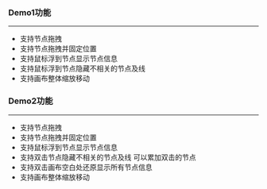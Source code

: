 ### Demo1功能
***
  * 支持节点拖拽
  * 支持节点拖拽并固定位置
  * 支持鼠标浮到节点显示节点信息
  * 支持鼠标浮到节点隐藏不相关的节点及线
  * 支持画布整体缩放移动

### Demo2功能
***
  * 支持节点拖拽
  * 支持节点拖拽并固定位置
  * 支持鼠标浮到节点显示节点信息
  * 支持双击节点隐藏不相关的节点及线 可以累加双击的节点
  * 支持双击画布空白处还原显示所有节点信息
  * 支持画布整体缩放移动